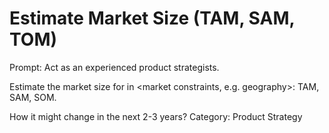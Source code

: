 # Estimate Market Size (TAM, SAM, TOM)

Prompt: Act as an experienced product strategists. 

Estimate the market size for <product> in <market constraints, e.g. geography>: TAM, SAM, SOM.

How it might change in the next 2-3 years?
Category: Product Strategy